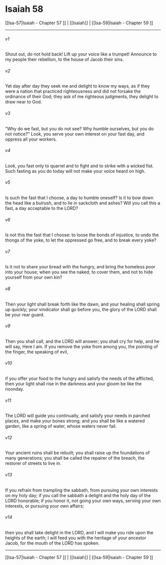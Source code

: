 # Isaiah 58

[[Isa-57|Isaiah - Chapter 57 ]] | [[Isaiah]] | [[Isa-59|Isaiah - Chapter 59 ]]
***

###### v1
Shout out, do not hold back! Lift up your voice like a trumpet! Announce to my people their rebellion, to the house of Jacob their sins.
###### v2
Yet day after day they seek me and delight to know my ways, as if they were a nation that practiced righteousness and did not forsake the ordinance of their God; they ask of me righteous judgments, they delight to draw near to God.
###### v3
"Why do we fast, but you do not see? Why humble ourselves, but you do not notice?" Look, you serve your own interest on your fast day, and oppress all your workers.
###### v4
Look, you fast only to quarrel and to fight and to strike with a wicked fist. Such fasting as you do today will not make your voice heard on high.
###### v5
Is such the fast that I choose, a day to humble oneself? Is it to bow down the head like a bulrush, and to lie in sackcloth and ashes? Will you call this a fast, a day acceptable to the LORD?
###### v6
Is not this the fast that I choose: to loose the bonds of injustice, to undo the thongs of the yoke, to let the oppressed go free, and to break every yoke?
###### v7
Is it not to share your bread with the hungry, and bring the homeless poor into your house; when you see the naked, to cover them, and not to hide yourself from your own kin?
###### v8
Then your light shall break forth like the dawn, and your healing shall spring up quickly; your vindicator shall go before you, the glory of the LORD shall be your rear guard.
###### v9
Then you shall call, and the LORD will answer; you shall cry for help, and he will say, Here I am. If you remove the yoke from among you, the pointing of the finger, the speaking of evil,
###### v10
if you offer your food to the hungry and satisfy the needs of the afflicted, then your light shall rise in the darkness and your gloom be like the noonday.
###### v11
The LORD will guide you continually, and satisfy your needs in parched places, and make your bones strong; and you shall be like a watered garden, like a spring of water, whose waters never fail.
###### v12
Your ancient ruins shall be rebuilt; you shall raise up the foundations of many generations; you shall be called the repairer of the breach, the restorer of streets to live in.
###### v13
If you refrain from trampling the sabbath, from pursuing your own interests on my holy day; if you call the sabbath a delight and the holy day of the LORD honorable; if you honor it, not going your own ways, serving your own interests, or pursuing your own affairs;
###### v14
then you shall take delight in the LORD, and I will make you ride upon the heights of the earth; I will feed you with the heritage of your ancestor Jacob, for the mouth of the LORD has spoken.

***

[[Isa-57|Isaiah - Chapter 57 ]] | [[Isaiah]] | [[Isa-59|Isaiah - Chapter 59 ]]
